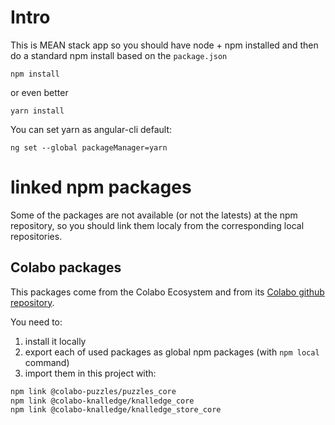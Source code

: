 # Intro

This is MEAN stack app so you should have node + npm installed and then do a standard npm install based on the `package.json`

`npm install`

or even better

`yarn install`

You can set yarn as angular-cli default:

`ng set --global packageManager=yarn`

# linked npm packages

Some of the packages are not available (or not the latests) at the npm repository, so you should link them localy from the corresponding local repositories.

## Colabo packages

This packages come from the Colabo Ecosystem and from its [Colabo github repository](https://github.com/cha-os/knalledge).

You need to:

1. install it locally
2. export each of used packages as global npm packages (with `npm local` command)
3. import them in this project with:

```sh
npm link @colabo-puzzles/puzzles_core
npm link @colabo-knalledge/knalledge_core
npm link @colabo-knalledge/knalledge_store_core
```
